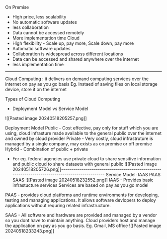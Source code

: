 On Premise
 - High price, less scalability
 - No automatic software updates
 - less collaboration 
 - Data cannot be accessed remotely
 - More implementation time
Cloud
- High flexibility - Scale up, pay more, Scale down, pay more
- Automatic software updates
- Collaboration is widespread across different locations
- Data can be accessed and shared anywhere over the internet
- less implementation time
--------------------------------------------
Cloud Computing : it delivers on demand computing services over the internet on pay as you go basis
Eg. Instaed of saving files on local storage device, store it on the internet

Types of Cloud Computing
- Deployment Model vs Service Model

![[Pasted image 20240518205257.png]]

Deployment Model 
Public  - Cost effective, pay only for stuff which you are using, cloud infrasture made available to the general public over the internet and owned by cloud provider
Private - Very costly, cloud infrastruture is managed by a single company, may exists as on premise or off premise
Hybrid - Combination of public + private
- For eg. federal agencies use private cloud to share sensitive information and public cloud to share datasets with general public
![[Pasted image 20240518205726.png]]------------------------------------------------------------------------------------------------
Service Model:
IAAS
PAAS
SAAS
![[Pasted image 20240518232552.png]]
IAAS - Provides basic infrastucture services
Services are based on pay as you go model

PAAS - provides cloud platforms and runtime environments for developing, testing and managing applications.
It allows software devlopers to deploy applications without requring related infrastructure.

SAAS - All software and hardware are provided and managed by a vendor so you dont have to maintain anything. Cloud providers host and manage  the application on pay as you go basis.
Eg. Gmail, MS office
![[Pasted image 20240518233243.png]]